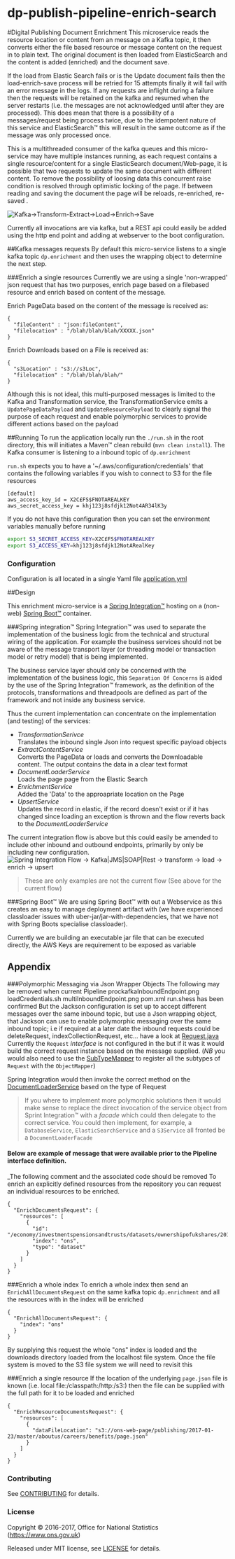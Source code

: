 dp-publish-pipeline-enrich-search
================
#Digital Publishing Document Enrichment
This microservice reads the resource location or content from an message on a Kafka topic, it then converts either the file based 
 resource or message content on the request in to plain text. The original document is then loaded from ElasticSearch and the content is added (enriched) and the document save.
 
If the load from Elastic Search fails or is the Update document fails then the load-enrich-save process will be retried for 15 attempts finally it will fail with an error message in the logs.
If any requests are inflight during a failure then the requests will be retained on the kafka and resumed when the server restarts (i.e. the messages are not acknowledged until after they are processed).
This does mean that there is a possibility of a messages/request being process twice, due to the idempotent nature of this service and ElasticSearch&trade; this will result in the same outcome as if the message was only processed once.
 
This is a multithreaded consumer of the kafka queues and this micro-service may have multiple instances running, as each 
request contains a single resource/content for a single ElasticSearch document/Web-page, it is possible that two requests 
to update the same document with different content. To remove the possibility of loosing data this concurrent raise condition 
is resolved through optimistic locking of the page. If between reading and saving the document the page will be reloads, 
re-enriched, re-saved .

![Kafka->Transform-Extract->Load->Enrich->Save](EnrichmentFlow.png)
 
Currently all invocations are via kafka, but a REST api could easily be added using the http end point and adding at webserver to the boot configuration.

##Kafka messages requests
By default this micro-service listens to a single kafka topic `dp.enrichment` and then uses the wrapping object to determine the next step.

 
###Enrich a single resources
Currently we are using a single 'non-wrapped' json request that has two purposes, enrich page based on a filebased resource
and enrich based on content of the message.

Enrich PageData based on the content of the message is received as:
```
{
  "fileContent" : "json:fileContent",
  "filelocation" : "/blah/blah/blah/XXXXX.json"
}
``` 

Enrich Downloads based on a File is received as:
```
{
  "s3Location" : "s3://s3Loc",
  "filelocation" : "/blah/blah/blah/"
}
```


Although this is not ideal, this multi-purposed messages is limited to the Kafka and Transformation service, the 
TransformationService emits a `UpdatePageDataPayload` and `UpdateResourcePayload` to clearly signal the purpose of each
 request and enable polymorphic services to provide different actions based on the payload


##Running
To run the application locally run the `./run.sh` in the root directory, this will initiates a Maven&trade; clean rebuild (`mvn clean install`).
The Kafka consumer is listening to a inbound topic of `dp.enrichment` 

`run.sh` expects you to have a '~/.aws/configuration/credentials' that contains the following variables if you wish to 
connect to S3 for the file resources
```properties
[default]
aws_access_key_id = X2C£FS$FNOTAREALKEY	
aws_secret_access_key = khj123j8sfdjk12Not4AR34lK3y
```
If you do not have this configuration then you can set the environment variables manually before running
```bash
export S3_SECRET_ACCESS_KEY=X2C£FS$FNOTAREALKEY
export S3_ACCESS_KEY=khj123j8sfdjk12NotARealKey
```


### Configuration 
Configuration is all located in a single Yaml file [application.yml](src/main/resources/application.yml)

##Design

This enrichment micro-service is a [Spring Integration&trade;](https://projects.spring.io/spring-integration/) hosting on a (non-web) [Spring Boot&trade;](http://projects.spring.io/spring-boot/) container.

###Spring integration&trade;
 Spring Integration&trade; was used to separate the implementation of the business logic from the technical and structural wiring of the application.
 For example the business services should not be aware of the message transport layer (or threading model or transaction model or retry model) that is being implemented.
 
 The business service layer should only be concerned with the implementation of the business logic, this `Separation Of Concerns` 
 is aided by the use of the Spring Integration&trade; framework, as the definition of the protocols, transformations and 
 threadpools are defined as part of the framework and not inside any business service.
     
 Thus the current implementation can concentrate on the implementation (and testing) of the services: 
 * _TransformationSerivce_</br>
    Translates the inbound single Json into request specific payload objects
 * _ExtractContentService_</br>
    Converts the PageData or loads and converts the Downloadable content. The output contains the data in a clear text format
 * _DocumentLoaderService_<br/> 
    Loads the page page from the Elastic Search
 * _EnrichmentService_<br/>
    Added the 'Data' to the approapriate location on the Page
 * _UpsertService_<br/>
    Updates the record in elastic, if the record doesn't exist or if it has changed since loading an exception is thrown and the flow reverts back to the _DocumentLoaderService_  

The current integration flow is above but this could easily be amended to include other inbound and outbound endpoints, primarily by only be including new configuration.
![Spring Integration Flow -> Kafka|JMS|SOAP|Rest -> transform -> load -> enrich -> upsert](multiInboundEndpoint.png)
>These are only examples are not the current flow (See above for the current flow)

###Spring Boot&trade;
We are using Spring Boot&trade; with out a Webservice as this creates an easy to manage deployment artifact with
 (we have experienced classloader issues with uber-jar/jar-with-dependencies, that we have not with Spring Boots specialise classloader).

Currently we are building an executable jar file that can be executed directly, the AWS Keys are requirement to be exposed as variable 
    

## Appendix
###Polymorphic Messaging via Json Wrapper Objects
The following may be removed when current Pipeline prockafkaInboundEndpoint.png
                                                       loadCredentials.sh
                                                       multiInboundEndpoint.png
                                                       pom.xml
                                                       run.shess has been confirmed
But the Jackson configuration is set up to accept different messages over the same inbound topic, but use a Json wrapping
 object, that Jackson can use to enable polymorphic messaging over the same inbound topic; i.e if required at a later date
 the inbound requests could be deleteRequest, indexCollectionRequest, etc... have a look at [Request.java](./src/main/java/com/github/index/enrichment/model/Request.java) 
Currently the `Request` _interface_ is not configured in the but if it was it would build the correct request instance based on the message supplied.
(*NB* you would also need to use the [SubTypeMapper](./src/main/java/com/github/onsdigital/index/enrichment/model/transformer/SubTypeMapper.java) to register all the subtypes of `Request` with the `ObjectMapper`)

Spring Integration would then invoke the correct method on the [DocumentLoaderService](./src/main/java/com/github/onsdigital/index/enrichment/model/transformer/SubTypeMapper) based on the type of Request

> If you where to implement more polymorphic solutions then it would make sense to replace the direct invocation of the service object from 
> Sprint Integration&trade; with a _facade_ which could then delegate to the correct service.
> You could then implement, for example, a `DatabaseService`, `ElasticSearchService` and a `S3Service` all fronted be a `DocumentLoaderFacade`
>

#### Below are example of message that were available prior to the Pipeline interface definition.
_The following comment and the associated code should be removed
To enrich an explicitly defined  resources from the repository you can request an individual resources to be enriched.
```
{
  "EnrichDocumentsRequest": {
    "resources": [
      {
        "id": "/economy/investmentspensionsandtrusts/datasets/ownershipofukshares/2014",
        "index": "ons",
        "type": "dataset"
      }
    ]
  }
}
```

###Enrich a whole index
To enrich a whole index then send an `EnrichAllDocumentsRequest` on the same kafka topic `dp.enrichment` and all the resources with in the index will be enriched
```
{
  "EnrichAllDocumentsRequest": {
    "index": "ons"
  }
}
```
By supplying this request the whole "ons" index is loaded and the downloads directory loaded from the localhost file system.
Once the file system is moved to the S3 file system we will need to revisit this

###Enrich a single resource
If the location of the underlying `page.json` file is known (i.e. local file:/classpath:/http:/s3:) then the file can be supplied with the full path for it to be loaded and enriched
```
{
  "EnrichResourceDocumentsRequest": {
    "resources": [
      {
        "dataFileLocation": "s3://ons-web-page/publishing/2017-01-23/master/aboutus/careers/benefits/page.json"
      }
    ]
  }
}
```
 
### Contributing

See [CONTRIBUTING](CONTRIBUTING.md) for details.

### License

Copyright © 2016-2017, Office for National Statistics (https://www.ons.gov.uk)

Released under MIT license, see [LICENSE](LICENSE.md) for details.
